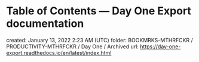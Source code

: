 # Table of Contents — Day One Export documentation

created: January 13, 2022 2:23 AM (UTC)
folder: BOOKMRKS-MTHRFCKR / PRODUCTIVITY-MTHRFCKR / Day One / Archived
url: https://day-one-export.readthedocs.io/en/latest/index.html